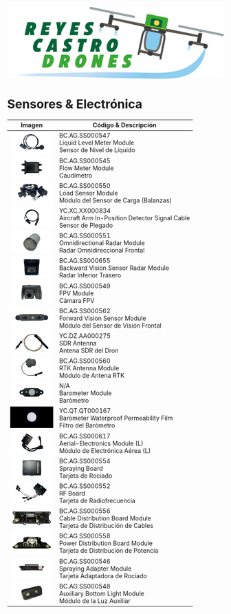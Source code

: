 [![](/Reyes-Castro-Drones_LOGO.png "Volver a la Página de Inicio")](/README.md)

# Sensores & Electrónica

| Imagen | Código & Descripción |
| ------ | -------------------- |
| <img src="./BC.AG.SS000547.png" width="100"> |BC.AG.SS000547 <br>Liquid Level Meter Module<br>Sensor de Nivel de Líquido |
| <img src="./BC.AG.SS000545.png" width="100"> | BC.AG.SS000545<br>Flow Meter Module<br>Caudímetro |
| <img src="./BC.AG.SS000550.png" width="100"> |BC.AG.SS000550 <br>Load Sensor Module<br>Módulo del Sensor de Carga (Balanzas) |
| <img src="./YC.XC.XX000834.png" width="100"> |YC.XC.XX000834 <br>Aircraft Arm In-Position Detector Signal Cable<br>Sensor de Plegado |
| <img src="./BC.AG.SS000551.png" width="100"> |BC.AG.SS000551 <br>Omnidirectional Radar Module<br>Radar Omnidireccional Frontal |
| <img src="./BC.AG.SS000655.png" width="100"> |BC.AG.SS000655 <br>Backward Vision Sensor Radar Module<br>Radar Inferior Trasero |
| <img src="./BC.AG.SS000549.png" width="100"> |BC.AG.SS000549 <br>FPV Module<br>Cámara FPV |
| <img src="./BC.AG.SS000562.png" width="100"> |BC.AG.SS000562 <br>Forward Vision Sensor Module<br>Módulo del Sensor de Visión Frontal |
| <img src="./YC.DZ.AA000275.png" width="100"> |YC.DZ.AA000275 <br>SDR Antenna<br>Antena SDR del Dron |
| <img src="./BC.AG.SS000560.png" width="100"> |BC.AG.SS000560 <br>RTK Antenna Module<br>Módulo de Antena RTK |
| <img src="./BAROMETER.png" width="100"> | N/A<br>Barometer Module<br>Barómetro |
| <img src="./YC.QT.QT000167.png" width="100"> |YC.QT.QT000167 <br>Barometer Waterproof Permeability Film<br>Filtro del Barómetro |
| <img src="./BC.AG.SS000617.png" width="100"> |BC.AG.SS000617 <br>Aerial-Electronics Module (L)<br>Módulo de Electrónica Aérea (L) |
| <img src="./BC.AG.SS000554.png" width="100"> |BC.AG.SS000554 <br>Spraying Board<br>Tarjeta de Rociado |
| <img src="./BC.AG.SS000552.png" width="100"> |BC.AG.SS000552 <br>RF Board<br>Tarjeta de Radiofrecuencia |
| <img src="./BC.AG.SS000556.png" width="100"> |BC.AG.SS000556 <br>Cable Distribution Board Module<br>Tarjeta de Distribución de Cables |
| <img src="./BC.AG.SS000558.png" width="100"> |BC.AG.SS000558 <br>Power Distribution Board Module<br>Tarjeta de Distribución de Potencia |
| <img src="./BC.AG.SS000546.png" width="100"> |BC.AG.SS000546 <br>Spraying Adapter Module<br>Tarjeta Adaptadora de Rociado |
| <img src="./BC.AG.SS000548.png" width="100"> |BC.AG.SS000548 <br>Auxiliary Bottom Light Module<br>Módulo de la Luz Auxiliar |
